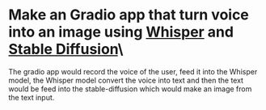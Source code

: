 # Make an Gradio app that turn voice into an image using [Whisper](https://github.com/openai/whisper) and [Stable Diffusion](https://github.com/CompVis/stable-diffusion)\
The gradio app would record the voice of the user, feed it into the Whisper model, the Whisper model convert the voice into text and then the text would be feed into the stable-diffusion which would make an image from the text input.
